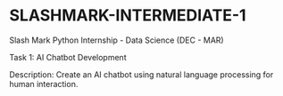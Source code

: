 # SLASHMARK-INTERMEDIATE-1
Slash Mark Python Internship - Data Science (DEC - MAR)

Task 1: AI Chatbot Development

Description: Create an AI chatbot using natural language processing for human interaction.

